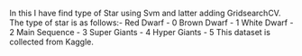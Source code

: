 In this I have find type of Star using Svm and latter adding GridsearchCV.
The type of star is as follows:-
Red Dwarf - 0
Brown Dwarf - 1
White Dwarf - 2
Main Sequence - 3
Super Giants - 4
Hyper Giants - 5
This dataset is collected from Kaggle.
